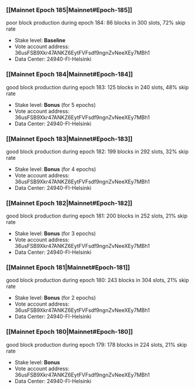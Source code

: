 ### [[Mainnet Epoch 185|Mainnet#Epoch-185]]
poor block production during epoch 184: 86 blocks in 300 slots, 72% skip rate 
* Stake level: **Baseline**
* Vote account address: 36usFSB9Xkr47ANKZ6EytFVFsdf9ngnZvNeeXEy7MBh1
* Data Center: 24940-FI-Helsinki
### [[Mainnet Epoch 184|Mainnet#Epoch-184]]
good block production during epoch 183: 125 blocks in 240 slots, 48% skip rate
* Stake level: **Bonus** (for 5 epochs)
* Vote account address: 36usFSB9Xkr47ANKZ6EytFVFsdf9ngnZvNeeXEy7MBh1
* Data Center: 24940-FI-Helsinki
### [[Mainnet Epoch 183|Mainnet#Epoch-183]]
good block production during epoch 182: 199 blocks in 292 slots, 32% skip rate
* Stake level: **Bonus** (for 4 epochs)
* Vote account address: 36usFSB9Xkr47ANKZ6EytFVFsdf9ngnZvNeeXEy7MBh1
* Data Center: 24940-FI-Helsinki
### [[Mainnet Epoch 182|Mainnet#Epoch-182]]
good block production during epoch 181: 200 blocks in 252 slots, 21% skip rate
* Stake level: **Bonus** (for 3 epochs)
* Vote account address: 36usFSB9Xkr47ANKZ6EytFVFsdf9ngnZvNeeXEy7MBh1
* Data Center: 24940-FI-Helsinki
### [[Mainnet Epoch 181|Mainnet#Epoch-181]]
good block production during epoch 180: 243 blocks in 304 slots, 21% skip rate
* Stake level: **Bonus** (for 2 epochs)
* Vote account address: 36usFSB9Xkr47ANKZ6EytFVFsdf9ngnZvNeeXEy7MBh1
* Data Center: 24940-FI-Helsinki
### [[Mainnet Epoch 180|Mainnet#Epoch-180]]
good block production during epoch 179: 178 blocks in 224 slots, 21% skip rate
* Stake level: **Bonus**
* Vote account address: 36usFSB9Xkr47ANKZ6EytFVFsdf9ngnZvNeeXEy7MBh1
* Data Center: 24940-FI-Helsinki